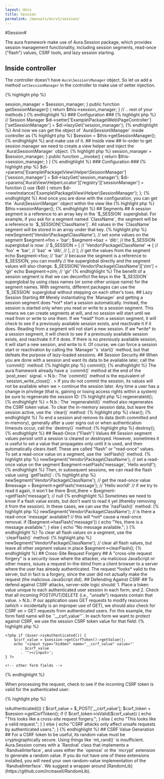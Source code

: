 ```yaml
---
layout: docs
title: Session
permalink: /manuals/en/v1/session/
---
```


#Session#

The aura framework make use of Aura.Session package, 
which provides session management functionality, including session
segments, read-once ("flash") values, CSRF tools, and lazy session starting.

## Inside controller ##

The controller doesn't have `Aura\Session\Manager` object. So let us add a
method `setSessionManager` in the controller to make use of setter 
injection. 

{% highlight php %}
<?php
namespace Example\Package\Web;

use Aura\Framework\Web\Controller\AbstractPage;
use Aura\Session\Manager as SessionManager;

abstract class PageController extends AbstractPage
{        
    protected $session_manager;

    public function setSessionManager(SessionManager $session_manager)
    {
        $this->session_manager = $session_manager;
    }
    
    public function getSessionManager()
    {
        return $this->session_manager;
    }
    
    // .. rest of your methods 
}
{% endhighlight %}
    
### Configuration ###

{% highlight php %}
// Session Manager
$di->setter['Example\Package\Web\PageController']['setSessionManager'] = $di->lazyGet('session_manager');
{% endhighlight %}

And now we can get the object of `Aura\Session\Manager` inside controller 
as 
    
{% highlight php %}
$session = $this->getSessionManager();
{% endhighlight %}
    
and make use of it.

## Inside view ##

In-order to get session manager we need to create a view helper and 
inject the `Aura\Session\Manager` object.

{% highlight php %}
<?php
namespace Example\Package\View\Helper;

use Aura\View\Helper\AbstractHelper;
use Aura\Session\Manager;

class SessionManager extends AbstractHelper
{
    protected $session_manager;
    
    public function __construct(Manager $session_manager)
    {
        $this->session_manager = $session_manager;
    }
    
    public function __invoke()
    {
        return $this->session_manager;
    }
}
{% endhighlight %}

### Configuration ###

{% highlight php %}
$di->params['Example\Package\View\Helper\SessionManager']['session_manager'] = $di->lazyGet('session_manager');

$di->params['Aura\View\HelperLocator']['registry']['sessionManager'] = function () use ($di) {
    return $di->newInstance('Example\Package\View\Helper\SessionManager');
};
{% endhighlight %}
    
And once you are done with the configuration, you can get the 
`Aura\Session\Manger` object within the view like 

{% highlight php %}
    $this->sessionManger();
{% endhighlight %}

## Segments ##

A session segment is a reference to an array key in the `$_SESSION`
superglobal. For example, if you ask for a segment named `ClassName`, the
segment will be a reference to `$_SESSION['ClassName']`. All values in the
`ClassName` segment will be stored in an array under that key.

{% highlight php %}
<?php
// get a session segment; starts the session if it is not already,
// and creates the $_SESSION key if it does not exist.
$segment = $session->newSegment('Vendor\Package\ClassName');

// set some values on the segment
$segment->foo = 'bar';
$segment->baz = 'dib';

// the $_SESSION superglobal is now:
// $_SESSION = [
//      'Vendor\Package\ClassName' => [
//          'foo' => 'bar',
//          'baz' => 'dib',
//      ],
// ];

// get the values from the segment
echo $segment->foo; // 'bar'

// because the segment is a reference to $_SESSION, you can modify
// the superglobal directly and the segment values will also change.
$_SESSION['Vendor\Package\ClassName']['zim'] = 'gir'
echo $segment->zim; // 'gir'
{% endhighlight %}
    
The benefit of a session segment is that we can deconflict the keys in the
`$_SESSION` superglobal by using class names (or some other unique name) for
the segment names. With segments, different packages can use the `$_SESSION`
superglobal without stepping on each other's toes.


## Lazy Session Starting ##

Merely instantiating the `Manager` and getting a session segment does *not*
start a session automatically. Instead, the session is started only when you
read or write to a session segment.  This means we can create segments at
will, and no session will start until we read from or write to one them.

If we *read* from a session segment, it will check to see if a previously
available session exists, and reactivate it if it does. Reading from a segment
will not start a new session.

If we *write* to a session segment, it will check to see if a previously
available session exists, and reactivate it if it does. If there is no
previously available session, it will start a new session, and write to it.

Of course, we can force a session start or reactivation by calling the
`Manager`'s `start()` method, but that defeats the purpose of lazy-loaded
sessions.


## Session Security ##

When you are done with a session and want its data to be available later, call
the `commit()` method:

{% highlight php %}
<?php
$session->commit();
{% endhighlight %}

The aura framework already have a `commit()` method at the end of the 
`post_exec` signal.

> N.b.: The `commit()` method is the equivalent of `session_write_close()`. 
> If you do not commit the session, its values will not be available when we 
> continue the session later.

Any time a user has a change in privilege (that is, gaining or losing access
rights within a system) be sure to regenerate the session ID:

{% highlight php %}
<?php
$session->regenerateId();
{% endhighlight %}
    
> N.b.: The `regenerateId()` method also regenerates the CSRF token value.

To clear the in-memory session data, but leave the session active, use the
`clear()` method:

{% highlight php %}
<?php
$session->clear();
{% endhighlight %}

To end a session and remove its data (both committed and in-memory), generally
after a user signs out or when authentication timeouts occur, call the
`destroy()` method:

{% highlight php %}
<?php
$session->destroy();
{% endhighlight %}

## Read-Once ("Flash") Values ##

Session segment values persist until a session is cleared or destroyed.
However, sometimes it is useful to set a value that propagates only until it
is used, and then automatically clears itself. These are called "flash" or
"read-once" values.

To set a read-once value on a segment, use the `setFlash()` method.

{% highlight php %}
<?php
// get a segment
$segment = $session->newSegment('Vendor\Package\ClassName');

// set a read-once value on the segment
$segment->setFlash('message', 'Hello world!');
{% endhighlight %}

Then, in subsequent sessions, we can read the flash value using `getFlash()`:

{% highlight php %}    
<?php
// get a segment
$segment = $session->newSegment('Vendor\Package\ClassName');

// get the read-once value
$message = $segment->getFlash('message'); // 'Hello world!'

// if we try to read it again, it won't be there
$not_there = $segment->getFlash('message'); // null
{% endhighlight %}

Sometimes we need to know if a flash value exists, but don't want to read it
yet (thereby removing it from the session). In these cases, we can use the
`hasFlash()` method:

{% highlight php %}
<?php
// get a segment
$segment = $session->newSegment('Vendor\Package\ClassName');

// is there a read-once 'message' available?
// this will *not* cause a read-once removal.
if ($segment->hasFlash('message')) {
    echo "Yes, there is a message available.";
} else {
    echo "No message available.";
}
{% endhighlight %}
    
To clear all flash values on a segment, use the `clearFlash()` method:

{% highlight php %}
<?php
// get a segment
$segment = $session->newSegment('Vendor\Package\ClassName');

// clear all flash values, but leave all other segment values in place
$segment->clearFlash();
{% endhighlight %}


## Cross-Site Request Forgery ##

A "cross-site request forgery" is a security issue where the attacker, via
malicious JavaScript or other means, issues a request in-the-blind from a
client browser to a server where the user has already authenticated. The
request *looks* valid to the server, but in fact is a forgery, since the user
did not actually make the request (the malicious JavaScript did).

<http://en.wikipedia.org/wiki/Cross-site_request_forgery>

## Defending Against CSRF ##

To defend against CSRF attacks, server-side logic should:

1. Place a token value unique to each authenticated user session in each form;
   and

2. Check that all incoming POST/PUT/DELETE (i.e., "unsafe") requests contain
   that value.

> N.b.: If our application uses GET requests to modify resources (which
> incidentally is an improper use of GET), we should also check for CSRF on
> GET requests from authenticated users.

For this example, the form field name will be `'__csrf_value''`. In each form
we want to protect against CSRF, we use the session CSRF token value for that
field:

{% highlight php %}
<?php
/**  
 * @var Vendor\Package\User $user A user-authentication object.
 * @var Aura\Session\Manager $session A session management object.
 */
?>
<form method="post">

    <?php if ($user->isAuthenticated()) {
        $csrf_value = $session->getCsrfToken()->getValue();
        echo '<input type="hidden" name="__csrf_value" value="'
           . $csrf_value
           . '"></input>';
    } ?>
    
    <!-- other form fields -->
    
</form>
{% endhighlight %}

When processing the request, check to see if the incoming CSRF token is valid
for the authenticated user:

{% highlight php %}
<?php
/**  
 * @var Vendor\Package\User $user A user-authentication object.
 * @var Aura\Session\Manager $session A session management object.
 */

$unsafe = $_SERVER['REQUEST_METHOD'] == 'POST'
       || $_SERVER['REQUEST_METHOD'] == 'PUT'
       || $_SERVER['REQUEST_METHOD'] == 'DELETE';

if ($unsafe && $user->isAuthenticated()) {
    $csrf_value = $_POST['__csrf_value'];
    $csrf_token = $session->getCsrfToken();
    if (! $csrf_token->isValid($csrf_value)) {
        echo "This looks like a cross-site request forgery.";
    } else {
        echo "This looks like a valid request.";
    }
} else {
    echo "CSRF attacks only affect unsafe requests by authenticated users.";
}
{% endhighlight %}

## CSRF Value Generation ##

For a CSRF token to be useful, its random value must be cryptographically
secure. Using things like `mt_rand()` is insufficient. Aura.Session comes with
a `Randval` class that implements a `RandvalInterface`, and uses either the
`openssl` or the `mcrypt` extension to generate a random value. If you do not
have one of these extensions installed, you will need your own random-value
implementation of the `RandvalInterface`. We suggest a wrapper around
[RandomLib](https://github.com/ircmaxell/RandomLib).
